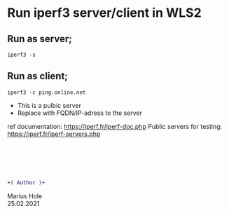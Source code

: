 # Run iperf3 server/client in WLS2

## Run as server;
```  
iperf3 -s
```  

## Run as client;
```  
iperf3 -c ping.online.net
```  
- This is a pulbic server
- Replace with FQDN/IP-adress to the server

ref documentation: https://iperf.fr/iperf-doc.php
Public servers for testing: https://iperf.fr/iperf-servers.php

<br><br><br><br>

```diff
+( Author )+
```
Marius Hole  
25.02.2021